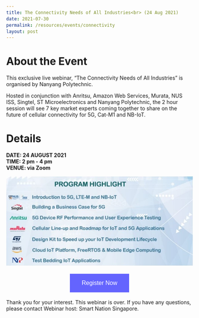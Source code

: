 ```yaml
---
title: The Connectivity Needs of All Industries<br> (24 Aug 2021)
date: 2021-07-30
permalink: /resources/events/connectivity
layout: post
---
```

# About the Event
This exclusive live webinar, “The Connectivity Needs of All Industries” is organised by Nanyang Polytechnic.

Hosted in conjunction with Anritsu, Amazon Web Services, Murata, NUS ISS, Singtel, ST Microelectronics and Nanyang Polytechnic, the 2 hour session will see 7 key market experts coming together to share on the future of cellular connectivity for 5G, Cat-M1 and NB-IoT. 

# Details
**DATE: 24 AUGUST 2021 <br> 
TIME: 2 pm - 4 pm <br> 
VENUE: via Zoom**

![Alt text for image on Isomer site](/images/NYP%20Program_24Aug.jpg)

<style>
#register {
  background-color: #0000ff;
  border: none;
  color: white;
  padding: 16px 32px;
  text-align: center;
  font-size: 16px;
  margin: 4px 2px;
  opacity: 0.6;
  transition: 0.3s;
  display: inline-block;
  text-decoration: none;
  cursor: pointer;
}
</style>

<center><a href="https://form.gov.sg/#!/60b87b59451c8300119f0809"><button id="register" class="btn">Register Now</button></a></center>

Thank you for your interest. This webinar is over. If you have any questions, please contact Webinar host: Smart Nation Singapore.